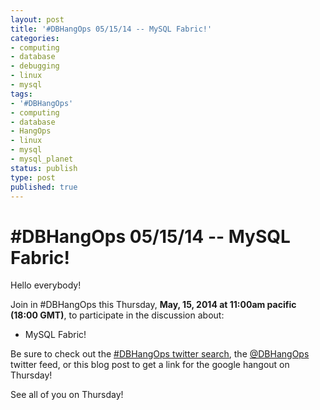 ```yaml
---
layout: post
title: '#DBHangOps 05/15/14 -- MySQL Fabric!'
categories:
- computing
- database
- debugging
- linux
- mysql
tags:
- '#DBHangOps'
- computing
- database
- HangOps
- linux
- mysql
- mysql_planet
status: publish
type: post
published: true
---
```

\#DBHangOps 05/15/14 -- MySQL Fabric!
=========================================================

Hello everybody!

Join in \#DBHangOps this Thursday, **May, 15, 2014 at 11:00am pacific (18:00 GMT)**, to participate in the discussion about:

* MySQL Fabric!

Be sure to check out the [\#DBHangOps twitter search](https://twitter.com/search/realtime?q=%23DBHangOps), the [@DBHangOps](https://twitter.com/dbhangops) twitter feed, or this blog post to get a link for the google hangout on Thursday!

See all of you on Thursday!
